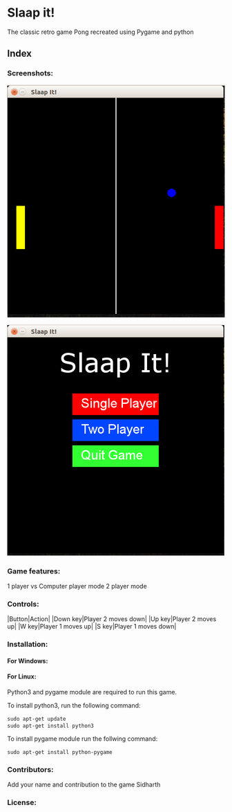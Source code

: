 # Slaap it!
The classic retro game Pong recreated using Pygame and python

## Index

### Screenshots:

![alt text](https://github.com/oxerz8/Slaap-it-/blob/master/Screenshots/Screenshot%20from%202019-03-19%2013-15-36.png)

![alt text](https://github.com/oxerz8/Slaap-it-/blob/master/Screenshots/Screenshot%20from%202019-03-19%2013-23-58.png)

### Game features:
1 player vs Computer player mode
2 player mode

### Controls:
|Button|Action|
|Down key|Player 2 moves down|
|Up key|Player 2 moves up|
|W key|Player 1 moves up|
|S key|Player 1 moves down|

### Installation:
#### For Windows:

#### For Linux:
Python3 and pygame module are required to run this game.

To install python3, run the following command:
```
sudo apt-get update
sudo apt-get install python3
```

To install pygame module run the follwing command:
```
sudo apt-get install python-pygame
```
### Contributors:
Add your name and contribution to the game
Sidharth
### License:
